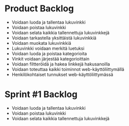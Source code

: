 # Product Backlog

- Voidaan luoda ja tallentaa lukuvinkki
- Voidaan poistaa lukuvinkki
- Voidaan selata kaikkia tallennettuja lukuvinkkejä
- Voidaan tarkastella yksittäistä lukuvinkkiä
- Voidaan muokata lukuvinkkiä
- Lukuvinkki voidaan merkitä luetuksi
- Voidaan luoda ja poistaa kategorioita
- Vinkit voidaan järjestää kategorioittain
- Voidaan filtteröidä ja hakea linkkejä hakusanoilla
- Voidaan toteuttaa kaikki toiminnot web-käyttöliittymällä
- Henkilökohtaiset tunnukset web-käyttöliittymässä

# Sprint #1 Backlog

- Voidaan luoda ja tallentaa lukuvinkki
- Voidaan poistaa lukuvinkki
- Voidaan selata kaikkia tallennettuja lukuvinkkejä

